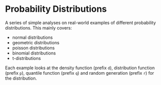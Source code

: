 # Probability Distributions
A series of simple analyses on real-world examples of different probability distributions. This mainly covers:
- normal distributions
- geometric distributions
- poisson distributions
- binomial distributions
- t-distributions

Each example looks at the density function (prefix `d`), distribution function (prefix `p`), quantile function (prefix `q`) and random generation (prefix `r`) for the distribution.
